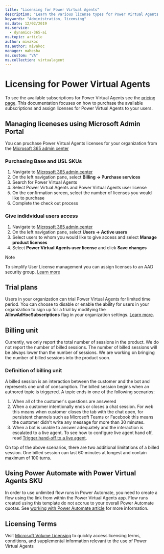 ```yaml
---
title: "Licensing for Power Virtual Agents"
description: "Learn the various license types for Power Virtual Agents and learn how to manage access to Power Virtual Agents in your organization"
keywords: "Administration, licensing"
ms.date: 12/02/2019
ms.service:
  - dynamics-365-ai
ms.topic: article
author: mivakoc
ms.author: mivakoc
manager: mahesha
ms.custom: "VA"
ms.collection: virtualagent
---
```


# Licensing for Power Virtual Agents

To see the available subscriptions for Power Virtual Agents see the [pricing page](https://go.microsoft.com/fwlink/?linkid=2099502). This documentation focuses on how to purchase the available subscriptions and assign licenses for Power Virtual Agents to your users.

## Managing liceneses using Microsoft Admin Portal
You can pruchase Power Virtual Agents licenses for your organization from the [Microsoft 365 admin center](https://admin.microsoft.com/admin/default.aspx)

### Purchasing Base and USL SKUs
1. Navigate to [Microsoft 365 admin center](https://admin.microsoft.com/admin/default.aspx)
2. On the left navigation pane, select **Billing -> Purchase services**
3. Search for Power Virtual Agents
4. Select Power Virtual Agents and Power Virtual Agents user license
5. On the confirmation screen, select the number of licenses you would like to purchase
6. Complete the check out process

### Give indidvidual users access
1. Navigate to [Microsoft 365 admin center](https://admin.microsoft.com/admin/default.aspx)
2. On the left navigation pane, select **Users -> Active users**
3. Select users to whom you would like to give access and select **Manage product licenses**
4. Select **Power Virtual Agents user license** and click **Save changes**

  > [!NOTE]
  > To simplify User License management you can assign licenses to an AAD security group. [Learn more](https://docs.microsoft.com/en-us/azure/active-directory/users-groups-roles/licensing-groups-assign)

## Trial plans
Users in your organization can trial Power Virtual Agents for limited time period.
You can choose to disable or enable the ability for users in your organization to sign up for a trial by modifying the **AllowAdHocSubscriptions** flag in your organization settings. [Learn more](https://docs.microsoft.com/en-us/azure/active-directory/users-groups-roles/directory-self-service-signup). 


## Billing unit 
Currently, we only report the total number of sessions in the product. We do not report the number of billed sessions. The number of billed sessions will be always lower than the number of sessions. We are working on bringing the number of billed sessions into the product soon.

### Definition of billing unit
A billed session is an interaction between the customer and the bot and represents one unit of consumption. The billed session begins when an authored topic is triggered. A topic ends in one of the following scenarios: 
1. When all of the customer's questions are answered
2. When a customer intentionally ends or closes a chat session. For web this means when customer closes the tab with the chat open, for persistent channels such as Microsoft Teams or Facebook this means the customer didn't write any message for more than 30 minutes.
3. When a bot is unable to answer adequately and the interaction is escalated to a live agent. To see how to configure live agent hand off, read [Trigger hand-off to a live agent](how-to-handoff.md).

On top of the above scenarios, there are two additional limitations of a billed session. One billed session can last 60 minutes at longest and contain maximum of 100 turns. 


## Using Power Automate with Power Virtual Agents SKU
In order to use unlimited flow runs in Power Automate, you need to create a flow using the link from within the Power Virtual Agents app. Flow runs created using this template do not accrue to your overall Power Automate quotas. See [working with Power Automate article](how-to-flow.md) for more information.


## Licensing Terms
Visit [Microsoft Volume Licensing](http://www.microsoftvolumelicensing.com/Default.aspx) to quickly access licensing terms, conditions, and supplemental information relevant to the use of Power Virtual Agents
